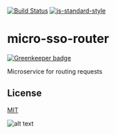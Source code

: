 [![Build Status](https://travis-ci.org/telemark/micro-sso-router.svg?branch=master)](https://travis-ci.org/telemark/micro-sso-router)
[![js-standard-style](https://img.shields.io/badge/code%20style-standard-brightgreen.svg?style=flat)](https://github.com/feross/standard)

# micro-sso-router

[![Greenkeeper badge](https://badges.greenkeeper.io/telemark/micro-sso-router.svg)](https://greenkeeper.io/)

Microservice for routing requests

## License
[MIT](LICENSE)

![alt text](https://robots.kebabstudios.party/micro-sso-router.png "Robohash image of micro-sso-router")